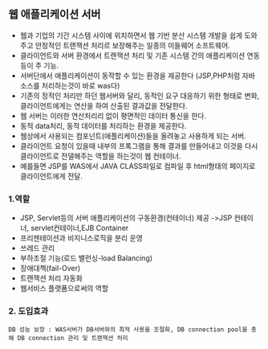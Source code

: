 

## 웹 애플리케이션 서버
- 웹과 기업의 기간 시스템 사이에 위치하면서 웹 기반 분산 시스템 개발을 쉽게 도와주고 안정적인 트랜잭션 처리르 보장해주는 일종의 미들웨어 소프트웨어.
- 클라이언트와 서버 환경에서 트랜잭션 처리 및 기존 시스템 간의 애플리케이션 연동등이 주 기능.
- 서버단에서 애플리케이션이 동작할 수 있는 환경을 제공한다 (JSP,PHP처럼 자바소스를 처리하는것이 바로 was다)
- 기존의 정적인 처리만 하던 웹서버와 달리, 동적인 요구 대응하기 위한 형태로 변화, 클라이언트에게는 연산을 하여 산출된 결과값을 전달한다.
- 웹 서버는 이러한 연산처리리 없이 평면적인 데이터 통신을 한다.
- 동적 data처리, 동적 데이터를 처리하는 환경을 제공한다.
- 웹상에서 사용되는 컴포넌트(애플리케이션)들을 올려놓고 사용하게 되는 서버.
- 클라이언트 요청이 있을때 내부의 프록그램을 통해 결과를 만들어내고 이것을 다시 클라이언트로 전댈해주는 역할을 하는것이 웹 컨테이너.
- 예를들면 JSP를 WAS에서 JAVA CLASS파일로 컴파일 후 html형태의 페이지로 클라이언트에게 전달.


### 1.역할
- JSP, Servlet등의 서버 애플리케이션의 구동환경(컨테이너) 제공
    ->JSP 컨테이너, servlet컨테이너,EJB Container 
- 프리젠테이션과 비지니스로직을 분리 운영
- 쓰레드 관리
- 부하조절 기능(로드 밸런싱-load Balancing)
- 장애대첵(fail-Over)
- 트랜잭션 처리 자동화
- 웹서비스 플랫폼으로써의 역할

### 2. 도입효과
	DB 성능 보장 : WAS서버가 DB서버와의 최적 사용을 조절화, DB connection pool을 총해 DB connection 관리 및 트랜잭션 처리

